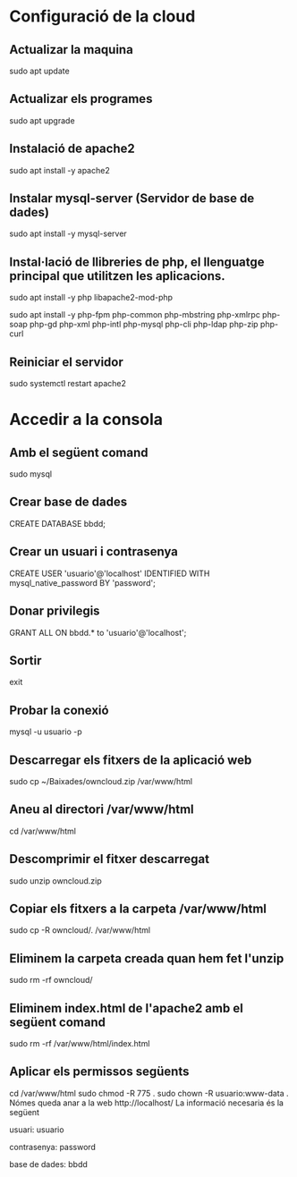# Configuració de la cloud
## Actualizar la maquina
sudo apt update
## Actualizar els programes
sudo apt upgrade
## Instalació de apache2
sudo apt install -y apache2
## Instalar mysql-server (Servidor de base de dades)
sudo apt install -y mysql-server
## Instal·lació de llibreries de php, el llenguatge principal que utilitzen les aplicacions.
sudo apt install -y php libapache2-mod-php

sudo apt install -y php-fpm php-common php-mbstring php-xmlrpc php-soap php-gd php-xml php-intl php-mysql php-cli php-ldap php-zip php-curl

## Reiniciar el servidor
sudo systemctl restart apache2
# Accedir a la consola
## Amb el següent comand
sudo mysql
## Crear base de dades
CREATE DATABASE bbdd;
## Crear un usuari i contrasenya
CREATE USER 'usuario'@'localhost' IDENTIFIED WITH mysql_native_password BY 'password';
## Donar privilegis
GRANT ALL ON bbdd.* to 'usuario'@'localhost';
## Sortir
exit
## Probar la conexió
mysql -u usuario -p
## Descarregar els fitxers de la aplicació web
sudo cp ~/Baixades/owncloud.zip /var/www/html
## Aneu al directori /var/www/html
cd /var/www/html
## Descomprimir el fitxer descarregat
sudo unzip owncloud.zip
## Copiar els fitxers a la carpeta /var/www/html
sudo cp -R owncloud/. /var/www/html
## Eliminem la carpeta creada quan hem fet l'unzip
sudo rm -rf owncloud/
## Eliminem index.html de l'apache2 amb el següent comand
sudo rm -rf /var/www/html/index.html
## Aplicar els permissos següents
cd /var/www/html
sudo chmod -R 775 .
sudo chown -R usuario:www-data .
Nómes queda anar a la web http://localhost/ 
La informació necesaria és la següent

usuari: usuario


contrasenya: password

base de dades: bbdd

